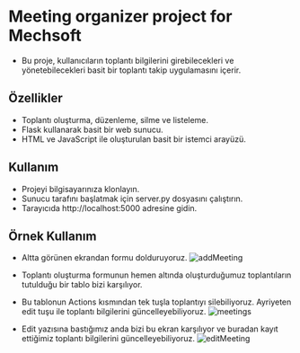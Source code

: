 # Meeting organizer project for Mechsoft
- Bu proje, kullanıcıların toplantı bilgilerini girebilecekleri ve yönetebilecekleri basit bir toplantı takip uygulamasını içerir.

## Özellikler
- Toplantı oluşturma, düzenleme, silme ve listeleme.
- Flask kullanarak basit bir web sunucu.
- HTML ve JavaScript ile oluşturulan basit bir istemci arayüzü.
## Kullanım
- Projeyi bilgisayarınıza klonlayın.
- Sunucu tarafını başlatmak için server.py dosyasını çalıştırın.
- Tarayıcıda http://localhost:5000 adresine gidin.
## Örnek Kullanım
- Altta görünen ekrandan formu dolduruyoruz.
![addMeeting](https://github.com/HuseyinEfkanAlp/MeetingOrganizer/assets/81920300/2e253e2e-5833-4355-a327-b9dfd0a061db)

- Toplantı oluşturma formunun hemen altında oluşturduğumuz toplantıların tutulduğu bir tablo bizi karşılıyor.
- Bu tablonun Actions kısmından tek tuşla toplantıyı silebiliyoruz. Ayriyeten edit tuşu ile toplantı bilgilerini güncelleyebiliyoruz.
![meetings](https://github.com/HuseyinEfkanAlp/MeetingOrganizer/assets/81920300/f7c0f1e8-a00c-4c4a-a5ae-a6d3c8c2c14a)

- Edit yazısına bastığımız anda bizi bu ekran karşılıyor ve buradan kayıt ettiğimiz toplantı bilgilerini güncelleyebiliyoruz.
![editMeeting](https://github.com/HuseyinEfkanAlp/MeetingOrganizer/assets/81920300/a29d3def-c2d3-4132-8465-c195f46564df)
